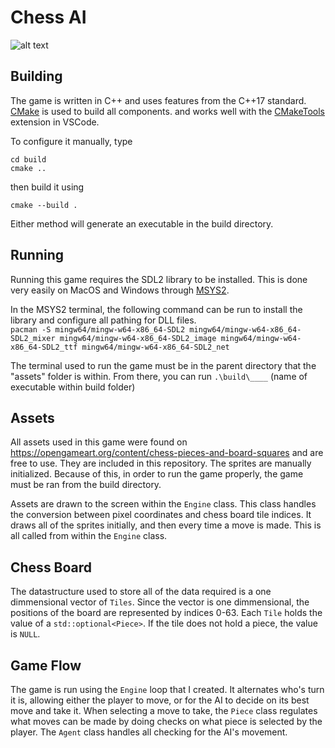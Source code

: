 # Chess AI
![alt text](image.png)
## Building

The game is written in C++ and uses features from the C++17
standard. [CMake](https://cmake.org/) is used to build all components.
and works well with the
[CMakeTools](https://marketplace.visualstudio.com/items?itemName=ms-vscode.cmake-tools)
extension in VSCode.

To configure it manually, type

```
cd build
cmake ..
```

then build it using

```
cmake --build .
```

Either method will generate an executable in the build directory.

## Running

Running this game requires the SDL2 library to be installed. This
is done very easily on MacOS and Windows through [MSYS2](https://www.msys2.org/#installation). <br>

In the MSYS2 terminal, the following command can be run to install the library and
configure all pathing for DLL files.<br>
`pacman -S mingw64/mingw-w64-x86_64-SDL2 mingw64/mingw-w64-x86_64-SDL2_mixer mingw64/mingw-w64-x86_64-SDL2_image mingw64/mingw-w64-x86_64-SDL2_ttf mingw64/mingw-w64-x86_64-SDL2_net`

The terminal used to run the game must be in the parent directory that the "assets" folder is within. From there, you can run `.\build\____` (name of executable within build folder)

## Assets 

All assets used in this game were found on https://opengameart.org/content/chess-pieces-and-board-squares and are free to use. They are included in this repository. The sprites are manually initialized. Because of this, in order to run the game properly, the game must be ran from the build directory.

Assets are drawn to the screen within the `Engine` class. This class handles the conversion between pixel coordinates and chess board tile indices. It draws all of the sprites initially, and then every time a move is made. This is all called from within the `Engine` class.

## Chess Board

The datastructure used to store all of the data required is a one dimmensional vector of `Tiles`. Since the vector is one dimmensional, the positions of the board are represented by indices 0-63. Each `Tile` holds the value of a `std::optional<Piece>`. If the tile does not hold a piece, the value is `NULL`.

## Game Flow
The game is run using the `Engine` loop that I created. It alternates who's turn it is, allowing either the player to move, or for the AI to decide on its best move and take it. When selecting a move to take, the `Piece` class regulates what moves can be made by doing checks on what piece is selected by the player. The `Agent` class handles all checking for the AI's movement.

